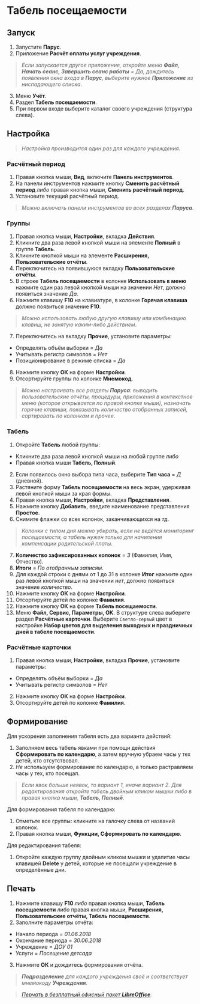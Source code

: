 # Табель посещаемости

## Запуск

1. Запустите **Парус**.
2. Приложение **Расчёт оплаты услуг учреждения**.

> _Если запускается другое приложение, откройте меню **Файл, Начать сеанс, Завершить сеанс работы** = Да, дождитесь появления окна входа в **Парус**, выберите нужное **Приложение** из ниспадающего списка_.

3. Меню **Учёт**.
4. Раздел **Табель посещаемости**.
5. При первом входе выберите каталог своего учреждения (структура слева).

## Настройка

> _Настройка производится один раз для каждого учреждения._

### Расчётный период

1. Правая кнопка мыши, **Вид**, включите **Панель инструментов**.
2. На панели инструментов нажмите кнопку **Сменить расчётный период** _либо_ правая кнопка мыши, **Сменить расчётный период**.
3. Установите текущий расчётный период.

> _Можно включать панели инструментов во всех разделах **Паруса**_.

### Группы

1. Правая кнопка мыши, **Настройки**, вкладка **Действия**.
2. Кликните два раза левой кнопкой мыши на элементе **Полный** в группе **Табель**.
3. Кликните кнопкой мыши на элементе **Расширения, Пользовательские отчёты**.
4. Переключитесь на появившуюся вкладку **Пользовательские отчёты**.
5. В строке **Табель посещаемости** в колонке **Использовать в меню** нажмите один раз левой кнопкой мыши на значении _Нет_, должно появиться значение _Да_.
6. Нажмите клавишу **F10** на клавиатуре, в колонке **Горячая клавиша** должно появиться значение **F10**.

> _Можно использовать любую другую клавишу или комбинацию клавиш, не занятую каким-либо действием_.

7. Переключитесь на вкладку **Прочие**, установите параметры:
* Определять объём выборки = _Да_
* Учитывать регистр символов = _Нет_
* Позиционирование в режиме списка = _Да_

8. Нажмите кнопку **ОК** на форме **Настройки**.
9. Отсортируйте группы по колонке **Мнемокод**.

> _Можно настраивать все разделы **Паруса**: выводить пользовательские отчёты, процедуры, приложения в контекстное меню (которое открывается по правой кнопке мыши), назначать горячие клавиши, показывать количество отобранных записей, сортировать по колонкам и прочее_.

### Табель

1. Откройте **Табель** любой группы:
* Кликните два раза левой кнопкой мыши на любой группе _либо_
* Правая кнопка мыши **Табель, Полный**.

2. Если появилось окно выбора типа часа, выберите **Тип часа** = _Д_ (дневной).
3. Растяните форму **Табель посещаемости** на весь экран, удерживая левой кнопкой мыши за края формы.
4. Правая кнопка мыши, **Настройки**, вкладка **Представления**.
5. Нажмите кнопку **Добавить**, введите наименование представления **Простое**.
6. Снимите флажки со всех колонок, заканчивающихся на _тд_.

> _Колонки с типом дня можно убирать, если не ведётся мониторинг посещаемости, а табель нужен только для начиления компенсации родительской платы._

7. **Количество зафиксированных колонок** = _3_ (Фамилия, Имя, Отчество).
8. **Итоги** = _По отобранным записям_.
9. Для каждой строки с днями от 1 до 31 в колонке **Итог** нажмите один раз левой кнопкой мыши на значении _нет_, должно появиться значение _количество_. 
10. Нажмите кнопку **ОК** на форме **Настройки**.
11. Отсортируйте детей по колонке **Фамилия**.
12. Нажмите кнопку **ОК** на форме **Табель посещаемости**.
13. Меню **Файл, Сервис, Параметры, ОК**. В структуре слева выберите раздел **Расчётные карточки**. Выберите `Светло-сервый` цвет в настройке **Набор цветов для выделения выходных и праздничных дней в табеле посещаемости**.

### Расчётные карточки

1. Правая кнопка мыши, **Настройки**, вкладка **Прочие**, установите параметры:
* Определять объём выборки = _Да_
* Учитывать регистр символов = _Нет_

2. Нажмите кнопку **ОК** на форме **Настройки**.
3. Отсортируйте детей по колонке **Фамилия**.

## Формирование

Для ускорения заполнения табеля есть два варианта действий:
1. Заполняем весь табель явками при помощи действия **Сформировать по календарю**, а затем вручную убраем часы у тех детей, кто отсутствовал.
2. _Не_ используем формирование по календарю, а только растравляем часы у тех, кто посещал.

> _Если явок больше неявок, то вариант 1, иначе вариант 2. Для редактирования откройте табель двойным кликом мышки либо в правая кнопка мыши, **Табель, Полный**._

Для формирования табеля по календарю:

1. Отметьте все группы: кликните на галочку слева от названий колонок.
2. Правая кнопка мыши, **Функции, Сформировать по календарю**.

Для редактирования табеля:

1. Откройте каждую группу двойным кликом мышки и удалитие часы клавишей **Delete** у детей, которые не посещали учреждение в определённые дни.

## Печать

1. Нажмите клавишу **F10** _либо_ правая кнопка мыши, **Табель посещаемости** _либо_ правая кнопка мыши, **Расширения, Пользовательские отчёты, Табель посещаемости**.
2. Заполните параметры отчёта:
* Начало периода = _01.06.2018_
* Окончание периода = _30.06.2018_
* Учреждение = _ДОУ 01_
* Услуги = _Посещение детсада_
3. Нажмите **ОК** и дождитесь формирования отчёта.

> _**Подразделение** для каждого учреждения своё и соответствует мнемокоду **Учреждения**._

> _[Перчать в безплатный офисный пакет **LibreOffice**](libreoffice.md)._